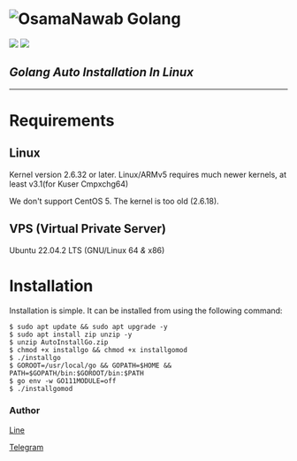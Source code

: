 # ![OsamaNawab](https://i.ibb.co/B2WLYt2/Osama-Nawab.jpg) Golang

 [![](https://img.shields.io/badge/Go1.20.4.Linux%20amd64-blue.svg )](https://go.dev/dl/go1.20.4.linux-amd64.tar.gz) [![](https://img.shields.io/badge/MIT%20License-Version%202.0-red.svg )]()
 
## *Golang Auto Installation In Linux*
---
# Requirements 

## Linux
Kernel version 2.6.32 or later. Linux/ARMv5 requires much newer kernels, at least v3.1(for Kuser Cmpxchg64)

We don't support CentOS 5. The kernel is too old (2.6.18).

## VPS (Virtual Private Server)
 
Ubuntu 22.04.2 LTS (GNU/Linux 64 *&* x86)

# Installation

Installation is simple. It can be installed from using the following command:
```
$ sudo apt update && sudo apt upgrade -y
$ sudo apt install zip unzip -y
$ unzip AutoInstallGo.zip
$ chmod +x installgo && chmod +x installgomod
$ ./installgo
$ GOROOT=/usr/local/go && GOPATH=$HOME && PATH=$GOPATH/bin:$GOROOT/bin:$PATH
$ go env -w GO111MODULE=off
$ ./installgomod
```


### Author
[Line](line://nv/profilePopup/mid=ub5901af75404384703c8937a9287b836)

[Telegram](https://t.me/OsamaNawab)
